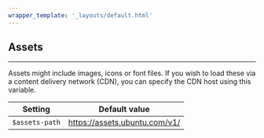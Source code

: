 ```yaml
---
wrapper_template: '_layouts/default.html'
---
```


## Assets

<hr>

Assets might include images, icons or font files. If you wish to load these via a content delivery network (CDN), you can specify the CDN host using this variable.

| Setting        | Default value                 |
| -------------- | ----------------------------- |
| `$assets-path` | https://assets.ubuntu.com/v1/ |

